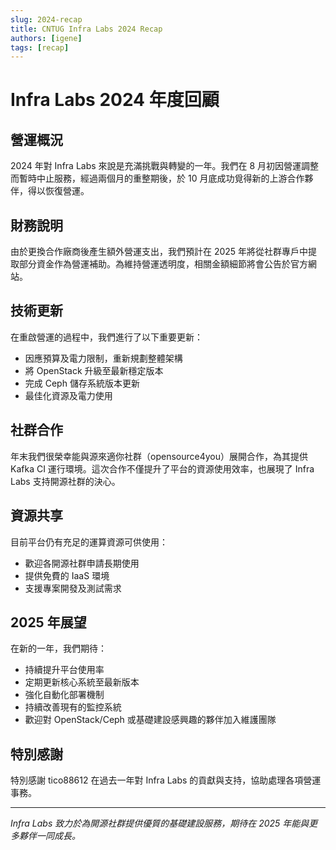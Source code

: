 ```yaml
---
slug: 2024-recap
title: CNTUG Infra Labs 2024 Recap
authors: [igene]
tags: [recap]
---
```

# Infra Labs 2024 年度回顧

## 營運概況

2024 年對 Infra Labs 來說是充滿挑戰與轉變的一年。我們在 8 月初因營運調整而暫時中止服務，經過兩個月的重整期後，於 10 月底成功覓得新的上游合作夥伴，得以恢復營運。

## 財務說明

由於更換合作廠商後產生額外營運支出，我們預計在 2025 年將從社群專戶中提取部分資金作為營運補助。為維持營運透明度，相關金額細節將會公告於官方網站。

## 技術更新

在重啟營運的過程中，我們進行了以下重要更新：

- 因應預算及電力限制，重新規劃整體架構
- 將 OpenStack 升級至最新穩定版本
- 完成 Ceph 儲存系統版本更新
- 最佳化資源及電力使用

## 社群合作

年末我們很榮幸能與源來適你社群（opensource4you）展開合作，為其提供 Kafka CI 運行環境。這次合作不僅提升了平台的資源使用效率，也展現了 Infra Labs 支持開源社群的決心。

## 資源共享

目前平台仍有充足的運算資源可供使用：

- 歡迎各開源社群申請長期使用
- 提供免費的 IaaS 環境
- 支援專案開發及測試需求

## 2025 年展望

在新的一年，我們期待：

- 持續提升平台使用率
- 定期更新核心系統至最新版本
- 強化自動化部署機制
- 持續改善現有的監控系統
- 歡迎對 OpenStack/Ceph 或基礎建設感興趣的夥伴加入維護團隊

## 特別感謝

特別感謝 tico88612 在過去一年對 Infra Labs 的貢獻與支持，協助處理各項營運事務。

---
*Infra Labs 致力於為開源社群提供優質的基礎建設服務，期待在 2025 年能與更多夥伴一同成長。*
